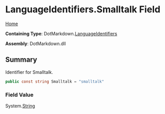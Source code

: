 <a name="_top"></a>

# LanguageIdentifiers\.Smalltalk Field

[Home](../../../README.md#_top)

**Containing Type**: DotMarkdown\.[LanguageIdentifiers](../README.md#_top)

**Assembly**: DotMarkdown\.dll

## Summary

Identifier for Smalltalk\.

```csharp
public const string Smalltalk = "smalltalk"
```

### Field Value

System\.[String](https://docs.microsoft.com/en-us/dotnet/api/system.string)